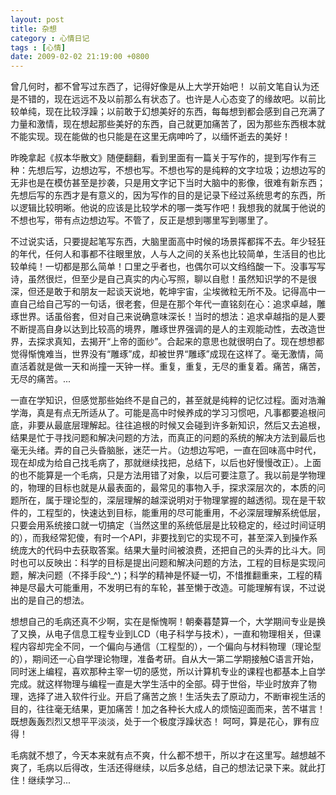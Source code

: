 ```yaml
---
layout: post
title: 杂想
category : 心情日记
tags : [心情]
date: 2009-02-02 21:19:00 +0800
---
```


曾几何时，都不曾写过东西了，记得好像是从上大学开始吧！ 以前文笔自认为还是不错的，现在远远不及以前那么有状态了。也许是人心态变了的缘故吧。以前比较单纯，现在比较浮躁；以前敢于幻想美好的东西，每每想到都会感到自己充满了力量和激情，现在想起那些美好的东西，自己就更加痛苦了，因为那些东西根本就不能实现。现在能做的也只能是在这里无病呻吟了，以缅怀逝去的美好！

昨晚拿起《叔本华散文》随便翻翻，看到里面有一篇关于写作的，提到写作有三种：先想后写，边想边写，不想也写。不想也写的是纯粹的文字垃圾；边想边写的无非也是在模仿甚至是抄袭，只是用文字记下当时大脑中的影像，很难有新东西；先想后写的东西才是有意义的，因为写作的目的是记录下经过系统思考的东西，所以逻辑比较明晰。他说的应该是比较学术的哪一类写作吧！我想我的就属于他说的不想也写，带有点边想边写。不管了，反正是想到哪里写到哪里了。

不过说实话，只要提起笔写东西，大脑里面高中时候的场景挥都挥不去。年少轻狂的年代，任何人和事都不往眼里放，人与人之间的关系也比较简单，生活目的也比较单纯！一切都是那么简单！口里之乎者也，也偶尔可以文绉绉酸一下。没事写写诗，虽然很烂，但至少是自己真实的内心写照，聊以自慰！虽然知识学的不是很深，但还是敢于和朋友一起谈天说地，乾坤宇宙，尘埃微粒无所不及。记得高中一直自己给自己写的一句话，很老套，但是在那个年代一直铭刻在心：追求卓越，雕琢世界。话虽俗套，但对自己来说确意味深长！当时的想法：追求卓越指的是人要不断提高自身以达到比较高的境界，雕琢世界强调的是人的主观能动性，去改造世界，去探求真知，去揭开“上帝的面纱”。合起来的意思也就很明白了。现在想想都觉得惭愧难当，世界没有“雕琢”成，却被世界“雕琢”成现在这样了。毫无激情，简直活着就是做一天和尚撞一天钟一样。重复，重复，无尽的重复着。痛苦，痛苦，无尽的痛苦。...

一直在学知识，但感觉那些始终不是自己的，甚至就是纯粹的记忆过程。面对浩瀚学海，真是有点无所适从了。可能是高中时候养成的学习习惯吧，凡事都要追根问底，非要从最底层理解起。往往追根的时候又会碰到许多新知识，然后又去追根，结果是忙于寻找问题和解决问题的方法，而真正的问题的系统的解决方法到最后也毫无头绪。弄的自己头昏脑胀，迷茫一片。（边想边写吧，一直在回味高中时代，现在却成为给自己找毛病了，那就继续找把，总结下，以后也好慢慢改正）。上面的也不能算是一个毛病，只是方法用错了对象，以后可要注意了。我以前是学物理的，物理的目标也就是从最表面的，最常见的事物入手，探求深层次的，本质的问题所在，属于理论型的，深层理解的越深说明对于物理掌握的越透彻。现在是干软件的，工程型的，快速达到目标，能重用的尽可能重用，不必深层理解系统低层，只要会用系统接口就一切搞定（当然这里的系统低层是比较稳定的，经过时间证明的），而我经常犯傻，有时一个API，非要找到它的实现不可，甚至深入到操作系统庞大的代码中去获取答案。结果大量时间被浪费，还把自己的头弄的比斗大。同时也可以反映出：科学的目标是提出问题和解决问题的方法，工程的目标是实现问题，解决问题（不择手段^_^)；科学的精神是怀疑一切，不惜推翻重来，工程的精神是尽最大可能重用，不发明已有的车轮，甚至懒于改造。可能理解有误，不过说出的是自己的想法。

想想自己的毛病还真不少啊，实在是惭愧啊！朝秦暮楚算一个，大学期间专业是换了又换，从电子信息工程专业到LCD（电子科学与技术），一直和物理相关，但课程内容却完全不同，一个偏向与通信（工程型的），一个偏向与材料物理（理论型的），期间还一心自学理论物理，准备考研。自从大一第二学期接触C语言开始，同时迷上编程，喜欢那种主宰一切的感觉，所以计算机专业的课程也都基本上自学完成。就这样物理与编程一直是大学生活中的全部。碍于世俗，毕业时放弃了物理，选择了进入软件行业。开启了痛苦之旅！生活失去了原动力，不断审视生活的目的，往往毫无结果，更加痛苦！加之各种长大成人的烦恼迎面而来，苦不堪言！既想轰轰烈烈又想平平淡淡，处于一个极度浮躁状态！ 呵呵，算是花心，罪有应得！

毛病就不想了，今天本来就有点不爽，什么都不想干，所以才在这里写。越想越不爽了，毛病以后得改，生活还得继续，以后多总结，自己的想法记录下来。就此打住！继续学习...

